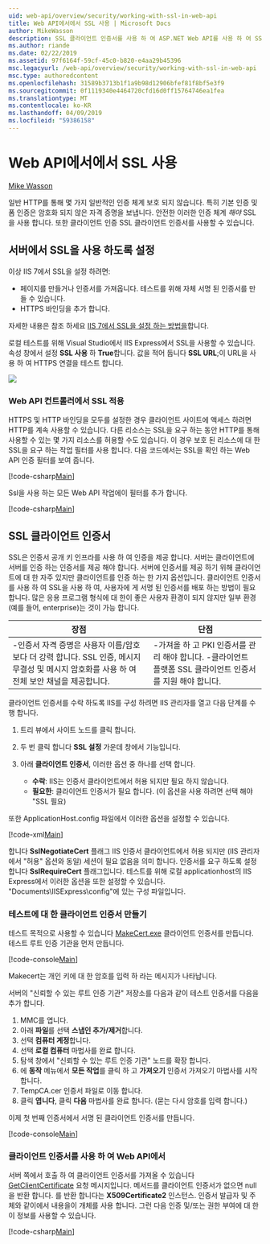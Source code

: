 ```yaml
---
uid: web-api/overview/security/working-with-ssl-in-web-api
title: Web API에서에서 SSL 사용 | Microsoft Docs
author: MikeWasson
description: SSL 클라이언트 인증서를 사용 하 여 ASP.NET Web API를 사용 하 여 SSL을 사용 하는 방법을 보여 줍니다.
ms.author: riande
ms.date: 02/22/2019
ms.assetid: 97f6164f-59cf-45c0-b820-e4aa29b45396
msc.legacyurl: /web-api/overview/security/working-with-ssl-in-web-api
msc.type: authoredcontent
ms.openlocfilehash: 31589b3713b1f1a9b98d12906bfef81f8bf5e3f9
ms.sourcegitcommit: 0f1119340e4464720cfd16d0ff15764746ea1fea
ms.translationtype: MT
ms.contentlocale: ko-KR
ms.lasthandoff: 04/09/2019
ms.locfileid: "59386158"
---
```

# <a name="working-with-ssl-in-web-api"></a>Web API에서에서 SSL 사용

[Mike Wasson](https://github.com/MikeWasson)

일반 HTTP를 통해 몇 가지 일반적인 인증 체계 보호 되지 않습니다. 특히 기본 인증 및 폼 인증은 암호화 되지 않은 자격 증명을 보냅니다. 안전한 이러한 인증 체계 *해야* SSL을 사용 합니다. 또한 클라이언트 인증 SSL 클라이언트 인증서를 사용할 수 있습니다.

## <a name="enabling-ssl-on-the-server"></a>서버에서 SSL을 사용 하도록 설정

이상 IIS 7에서 SSL을 설정 하려면:

- 페이지를 만들거나 인증서를 가져옵니다. 테스트를 위해 자체 서명 된 인증서를 만들 수 있습니다.
- HTTPS 바인딩을 추가 합니다.

자세한 내용은 참조 하세요 [IIS 7에서 SSL을 설정 하는 방법을](https://www.iis.net/learn/manage/configuring-security/how-to-set-up-ssl-on-iis)합니다.

로컬 테스트를 위해 Visual Studio에서 IIS Express에서 SSL을 사용할 수 있습니다. 속성 창에서 설정 **SSL 사용** 하 **True**합니다. 값을 적어 둡니다 **SSL URL**;이 URL을 사용 하 여 HTTPS 연결을 테스트 합니다.

![](working-with-ssl-in-web-api/_static/image1.png)

### <a name="enforcing-ssl-in-a-web-api-controller"></a>Web API 컨트롤러에서 SSL 적용

HTTPS 및 HTTP 바인딩을 모두를 설정한 경우 클라이언트 사이트에 액세스 하려면 HTTP를 계속 사용할 수 있습니다. 다른 리소스는 SSL을 요구 하는 동안 HTTP를 통해 사용할 수 있는 몇 가지 리소스를 허용할 수도 있습니다. 이 경우 보호 된 리소스에 대 한 SSL을 요구 하는 작업 필터를 사용 합니다. 다음 코드에서는 SSL을 확인 하는 Web API 인증 필터를 보여 줍니다.

[!code-csharp[Main](working-with-ssl-in-web-api/samples/sample1.cs)]

Ssl을 사용 하는 모든 Web API 작업에이 필터를 추가 합니다.

[!code-csharp[Main](working-with-ssl-in-web-api/samples/sample2.cs)]

## <a name="ssl-client-certificates"></a>SSL 클라이언트 인증서

SSL은 인증서 공개 키 인프라를 사용 하 여 인증을 제공 합니다. 서버는 클라이언트에 서버를 인증 하는 인증서를 제공 해야 합니다. 서버에 인증서를 제공 하기 위해 클라이언트에 대 한 자주 있지만 클라이언트를 인증 하는 한 가지 옵션입니다. 클라이언트 인증서를 사용 하 여 SSL을 사용 하 여, 사용자에 게 서명 된 인증서를 배포 하는 방법이 필요 합니다. 많은 응용 프로그램 형식에 대 한이 좋은 사용자 환경이 되지 않지만 일부 환경 (예를 들어, enterprise)는 것이 가능 합니다.

| 장점 | 단점 |
| --- | --- |
| -인증서 자격 증명은 사용자 이름/암호 보다 더 강력 합니다. SSL 인증, 메시지 무결성 및 메시지 암호화를 사용 하 여 전체 보안 채널을 제공합니다. | -가져올 하 고 PKI 인증서를 관리 해야 합니다. -클라이언트 플랫폼 SSL 클라이언트 인증서를 지원 해야 합니다. |

클라이언트 인증서를 수락 하도록 IIS를 구성 하려면 IIS 관리자를 열고 다음 단계를 수행 합니다.

1. 트리 뷰에서 사이트 노드를 클릭 합니다.
2. 두 번 클릭 합니다 **SSL 설정** 가운데 창에서 기능입니다.
3. 아래 **클라이언트 인증서**, 이러한 옵션 중 하나를 선택 합니다. 

    - **수락**: IIS는 인증서 클라이언트에서 허용 되지만 필요 하지 않습니다.
    - **필요한**: 클라이언트 인증서가 필요 합니다. (이 옵션을 사용 하려면 선택 해야 "SSL 필요)

또한 ApplicationHost.config 파일에서 이러한 옵션을 설정할 수 있습니다.

[!code-xml[Main](working-with-ssl-in-web-api/samples/sample3.xml)]

합니다 **SslNegotiateCert** 플래그 IIS 인증서 클라이언트에서 허용 되지만 (IIS 관리자에서 "허용" 옵션와 동일) 세션이 필요 없음을 의미 합니다. 인증서를 요구 하도록 설정 합니다 **SslRequireCert** 플래그입니다. 테스트를 위해 로컬 applicationhost의 IIS Express에서 이러한 옵션을 또한 설정할 수 있습니다. "Documents\IISExpress\config"에 있는 구성 파일입니다.

### <a name="creating-a-client-certificate-for-testing"></a>테스트에 대 한 클라이언트 인증서 만들기

테스트 목적으로 사용할 수 있습니다 [MakeCert.exe](/windows/desktop/SecCrypto/makecert) 클라이언트 인증서를 만듭니다. 테스트 루트 인증 기관을 먼저 만듭니다.

[!code-console[Main](working-with-ssl-in-web-api/samples/sample4.cmd)]

Makecert는 개인 키에 대 한 암호를 입력 하 라는 메시지가 나타납니다.

서버의 "신뢰할 수 있는 루트 인증 기관" 저장소를 다음과 같이 테스트 인증서를 다음을 추가 합니다.

1. MMC를 엽니다.
2. 아래 **파일**를 선택 **스냅인 추가/제거**합니다.
3. 선택 **컴퓨터 계정**합니다.
4. 선택 **로컬 컴퓨터** 마법사를 완료 합니다.
5. 탐색 창에서 "신뢰할 수 있는 루트 인증 기관" 노드를 확장 합니다.
6. 에 **동작** 메뉴에서 **모든 작업**를 클릭 하 고 **가져오기** 인증서 가져오기 마법사를 시작 합니다.
7. TempCA.cer 인증서 파일로 이동 합니다.
8. 클릭 **엽니다**, 클릭 **다음** 마법사를 완료 합니다. (묻는 다시 암호를 입력 합니다.)

이제 첫 번째 인증서에서 서명 된 클라이언트 인증서를 만듭니다.

[!code-console[Main](working-with-ssl-in-web-api/samples/sample5.cmd)]

### <a name="using-client-certificates-in-web-api"></a>클라이언트 인증서를 사용 하 여 Web API에서

서버 쪽에서 호출 하 여 클라이언트 인증서를 가져올 수 있습니다 [GetClientCertificate](https://msdn.microsoft.com/library/system.net.http.httprequestmessageextensions.getclientcertificate.aspx) 요청 메시지입니다. 메서드를 클라이언트 인증서가 없으면 null을 반환 합니다. 를 반환 합니다는 **X509Certificate2** 인스턴스. 인증서 발급자 및 주체와 같이에서 내용을이 개체를 사용 합니다. 그런 다음 인증 및/또는 권한 부여에 대 한이 정보를 사용할 수 있습니다.

[!code-csharp[Main](working-with-ssl-in-web-api/samples/sample6.cs)]
